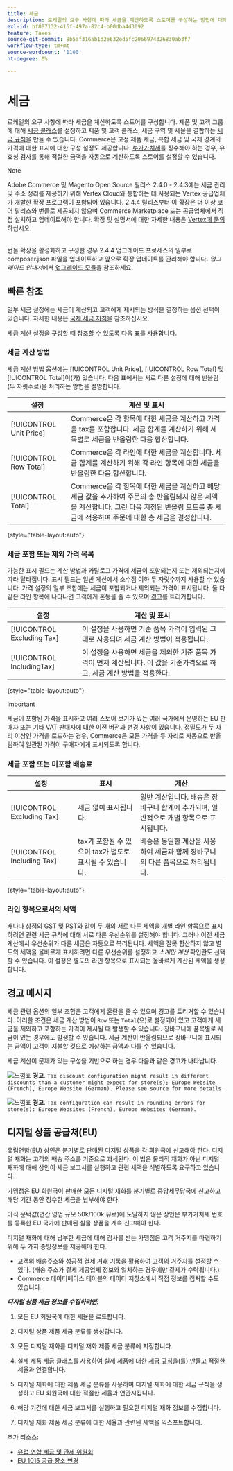 ```yaml
---
title: 세금
description: 로케일의 요구 사항에 따라 세금을 계산하도록 스토어를 구성하는 방법에 대해 알아봅니다.
exl-id: bf807132-416f-497a-82c4-b00dba4d3092
feature: Taxes
source-git-commit: 8b5af316ab1d2e632ed5fc2066974326830ab3f7
workflow-type: tm+mt
source-wordcount: '1100'
ht-degree: 0%

---
```


# 세금

로케일의 요구 사항에 따라 세금을 계산하도록 스토어를 구성합니다. 제품 및 고객 그룹에 대해 [세금 클래스](tax-class.md)를 설정하고 제품 및 고객 클래스, 세금 구역 및 세율을 결합하는 [세금 규칙](tax-rules.md)을 만들 수 있습니다. Commerce은 고정 제품 세금, 복합 세금 및 국제 경계의 가격에 대한 표시에 대한 구성 설정도 제공합니다. [부가가치세](vat.md)를 징수해야 하는 경우, 유효성 검사를 통해 적절한 금액을 자동으로 계산하도록 스토어를 설정할 수 있습니다.

>[!NOTE]
>
>Adobe Commerce 및 Magento Open Source 릴리스 2.4.0 - 2.4.3에는 세금 관리 및 주소 정리를 제공하기 위해 Vertex Cloud와 통합하는 데 사용되는 Vertex 공급업체가 개발한 확장 프로그램이 포함되어 있습니다. 2.4.4 릴리스부터 이 확장은 더 이상 코어 릴리스와 번들로 제공되지 않으며 Commerce Marketplace 또는 공급업체에서 직접 설치하고 업데이트해야 합니다. 확장 및 설명서에 대한 자세한 내용은 [Vertex에 문의](https://marketplace.magento.com/partner/vertex_inc)하십시오.<br><br>
>
>번들 확장을 활성화하고 구성한 경우 2.4.4 업그레이드 프로세스의 일부로 composer.json 파일을 업데이트하고 앞으로 확장 업데이트를 관리해야 합니다. _업그레이드 안내서_&#x200B;에서 [업그레이드 모듈](https://experienceleague.adobe.com/docs/commerce-operations/upgrade-guide/modules/upgrade.html)을 참조하세요.

## 빠른 참조

일부 세금 설정에는 세금이 계산되고 고객에게 제시되는 방식을 결정하는 옵션 선택이 있습니다. 자세한 내용은 [국제 세금 지침](international-tax-guidelines.md)을 참조하십시오.

세금 계산 설정을 구성할 때 참조할 수 있도록 다음 표를 사용합니다.

### 세금 계산 방법

세금 계산 방법 옵션에는 [!UICONTROL Unit Price], [!UICONTROL Row Total] 및 [!UICONTROL Total]이(가) 있습니다. 다음 표에서는 서로 다른 설정에 대해 반올림(두 자릿수로)을 처리하는 방법을 설명합니다.

| 설정 | 계산 및 표시 |
|--- |--- |
| [!UICONTROL Unit Price] | Commerce은 각 항목에 대한 세금을 계산하고 가격을 tax를 포함합니다. 세금 합계를 계산하기 위해 세목별로 세금을 반올림한 다음 합산합니다. |
| [!UICONTROL Row Total] | Commerce은 각 라인에 대한 세금을 계산합니다. 세금 합계를 계산하기 위해 각 라인 항목에 대한 세금을 반올림한 다음 합산합니다. |
| [!UICONTROL Total] | Commerce은 각 항목에 대한 세금을 계산하고 해당 세금 값을 추가하여 주문의 총 반올림되지 않은 세액을 계산합니다. 그런 다음 지정된 반올림 모드를 총 세금에 적용하여 주문에 대한 총 세금을 결정합니다. |

{style="table-layout:auto"}

### 세금 포함 또는 제외 가격 목록

가능한 표시 필드는 계산 방법과 카탈로그 가격에 세금이 포함되는지 또는 제외되는지에 따라 달라집니다. 표시 필드는 일반 계산에서 소수점 이하 두 자릿수까지 사용할 수 있습니다. 가격 설정의 일부 조합에는 세금이 포함되거나 제외되는 가격이 표시됩니다. 둘 다 같은 라인 항목에 나타나면 고객에게 혼동을 줄 수 있으며 [경고](taxes.md#warning-messages)를 트리거합니다.

| 설정 | 계산 및 표시 |
|--- |--- |
| [!UICONTROL Excluding Tax] | 이 설정을 사용하면 기준 품목 가격이 입력된 그대로 사용되며 세금 계산 방법이 적용됩니다. |
| [!UICONTROL IncludingTax] | 이 설정을 사용하면 세금을 제외한 기준 품목 가격이 먼저 계산됩니다. 이 값을 기준가격으로 하고, 세금 계산 방법을 적용한다. |

{style="table-layout:auto"}

>[!IMPORTANT]
>
>세금이 포함된 가격을 표시하고 여러 스토어 보기가 있는 여러 국가에서 운영하는 EU 판매자 또는 기타 VAT 판매자에 대한 이전 버전과 변경 사항이 있습니다. 정밀도가 두 자리 이상인 가격을 로드하는 경우, Commerce은 모든 가격을 두 자리로 자동으로 반올림하여 일관된 가격이 구매자에게 표시되도록 합니다.

### 세금 포함 또는 미포함 배송료

| 설정 | 표시 | 계산 |
|--- |--- |--- |
| [!UICONTROL Excluding Tax] | 세금 없이 표시됩니다. | 일반 계산입니다. 배송은 장바구니 합계에 추가되며, 일반적으로 개별 항목으로 표시됩니다. |
| [!UICONTROL Including Tax] | tax가 포함될 수 있으며 tax가 별도로 표시될 수 있습니다. | 배송은 동일한 계산을 사용하여 세금과 함께 장바구니의 다른 품목으로 처리됩니다. |

{style="table-layout:auto"}

### 라인 항목으로서의 세액

캐나다 상점의 GST 및 PST와 같이 두 개의 서로 다른 세액을 개별 라인 항목으로 표시하려면 관련 세금 규칙에 대해 서로 다른 우선순위를 설정해야 합니다. 그러나 이전 세금 계산에서 우선순위가 다른 세금은 자동으로 복리됩니다. 세액을 잘못 합산하지 않고 별도의 세액을 올바르게 표시하려면 다른 우선순위를 설정하고 _소계만 계산_ 확인란도 선택할 수 있습니다. 이 설정은 별도의 라인 항목으로 표시되는 올바르게 계산된 세액을 생성합니다.

## 경고 메시지

세금 관련 옵션의 일부 조합은 고객에게 혼란을 줄 수 있으며 경고를 트리거할 수 있습니다. 이러한 조건은 세금 계산 방법이 `Row` 또는 `Total`(으)로 설정되어 있고 고객에게 세금을 제외하고 포함하는 가격이 제시될 때 발생할 수 있습니다. 장바구니에 품목별로 세금이 있는 경우에도 발생할 수 있습니다. 세금 계산이 반올림되므로 장바구니에 표시되는 금액이 고객이 지불할 것으로 예상하는 금액과 다를 수 있습니다.

세금 계산이 문제가 있는 구성을 기반으로 하는 경우 다음과 같은 경고가 나타납니다.

![느낌표](../assets/icon-warning.png) **경고**. `Tax discount configuration might result in different discounts than a customer might expect for store(s); Europe Website (French), Europe Website (German). Please see source for more details.`

![느낌표](../assets/icon-warning.png) **경고**. `Tax configuration can result in rounding errors for store(s): Europe Websites (French), Europe Websites (German).`

## 디지털 상품 공급처(EU)

유럽연합(EU) 상인은 분기별로 판매된 디지털 상품을 각 회원국에 신고해야 한다. 디지털 재화는 고객의 배송 주소를 기준으로 과세된다. 이 법은 물리적 재화가 아닌 디지털 재화에 대해 상인이 세금 보고서를 실행하고 관련 세액을 식별하도록 요구하고 있습니다.

가맹점은 EU 회원국이 판매한 모든 디지털 재화를 분기별로 중앙세무당국에 신고하고 해당 기간 동안 징수한 세금을 납부해야 한다.

아직 문턱값(연간 영업 규모 50k/100k 유로)에 도달하지 않은 상인은 부가가치세 번호를 등록한 EU 국가에 판매된 실물 상품을 계속 신고해야 한다.

디지털 재화에 대해 납부한 세금에 대해 감사를 받는 가맹점은 고객 거주지를 마련하기 위해 두 가지 증빙정보를 제공해야 한다.

- 고객의 배송주소와 성공적 결제 거래 기록을 활용하여 고객의 거주지를 설정할 수 있다. (배송 주소가 결제 제공업체 정보와 일치하는 경우에만 결제가 수락됩니다.)
- Commerce 데이터베이스 테이블의 데이터 저장소에서 직접 정보를 캡처할 수도 있습니다.

_&#x200B;**디지털 상품 세금 정보를 수집하려면:**&#x200B;_

1. 모든 EU 회원국에 대한 세율을 로드합니다.

1. 디지털 상품 제품 세금 분류를 생성합니다.

1. 모든 디지털 재화를 디지털 재화 제품 세금 분류에 지정합니다.

1. 실제 제품 세금 클래스를 사용하여 실제 제품에 대한 [세금 규칙](tax-rules.md)을(를) 만들고 적절한 세율과 연결합니다.

1. 디지털 재화에 대한 제품 세금 분류를 사용하여 디지털 재화에 대한 세금 규칙을 생성하고 EU 회원국에 대한 적절한 세율과 연관시킵니다.

1. 해당 기간에 대한 세금 보고서를 실행하고 필요한 디지털 재화 정보를 수집합니다.

1. 디지털 재화 제품 세금 분류에 대한 세율과 관련된 세액을 익스포트합니다.

추가 리소스:

- [유럽 연합 세금 및 관세 위원회][1]
- [EU 1015 공급 장소 변경][2]

[1]: https://europa.eu/youreurope/business/taxation/vat/vat-rules-rates/index_en.htm
[2]: https://www2.deloitte.com/global/en/services/tax.html
